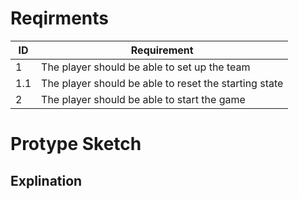 # Reqirments
| ID  | Requirement |
| ------------- | ------------- |
| 1  | The player should be able to set up the team |
| 1.1| The player should be able to reset the starting state|
| 2  | The player should be able to start the game  |

# Protype Sketch

## Explination

